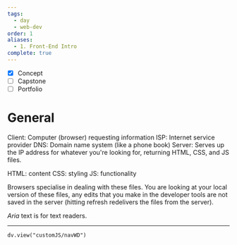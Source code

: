 ```yaml
---
tags:
  - day
  - web-dev
order: 1
aliases:
  - 1. Front-End Intro
complete: true
---
```


- [x] Concept
- [ ] Capstone
- [ ] Portfolio

# General

Client: Computer (browser) requesting information
ISP: Internet service provider
DNS: Domain name system (like a phone book)
Server: Serves up the IP address for whatever you're looking for, returning HTML, CSS, and JS files.

HTML: content
CSS: styling
JS: functionality 

Browsers specialise in dealing with these files. You are looking at your local version of these files, any edits that you make in the developer tools are not saved in the server (hitting refresh redelivers the files from the server).

*Aria* text is for text readers.

<hr />

```dataviewjs
dv.view("customJS/navWD")
```